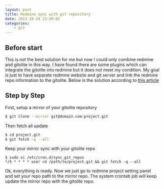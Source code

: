 ```yaml
---
layout: post
title: Redmine sync with git repository
date: 2013-10-24 23:20:02
categories:
	- git
---
```

Before start
---
This is not the best solution for me but now I could only combine redmine and gitolite in this way. I have found there are some plugins which can integrate the gitolite into redmine but it does not meet my condition. My goal is just to have separate redmine website and git server and link the redmine repo information to the gitolite. Below is the solution according to [this article](http://www.redmine.org/projects/redmine/wiki/HowTo_keep_in_sync_your_git_repository_for_redmine)

Step by Step
---
First, setup a mirror of your gitolite repository

``` bash
$ git clone --mirror git@domain.com:project.git
```

Then fetch all update

``` bash
$ cd project.git
$ git fetch -q --all
```

Keep your mirror sync with your gitolite repo

```
$ sudo vi /etc/cron.d/sync_git_repos
*/5 * * * * user cd /path/to/project.git && git fetch -q --all
```

Ok, everything is ready. Now we just go to redmine project setting panel and set your repo path to the mirror repo. The system crontab job will keep update the mirror repo with the gitolite repo.
